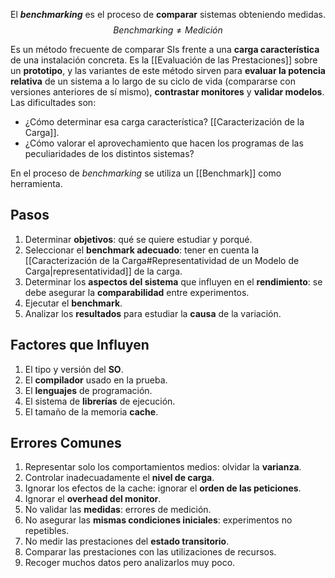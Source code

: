 El **_benchmarking_** es el proceso de **comparar** sistemas obteniendo medidas.
$$Benchmarking \ne Medición$$

Es un método frecuente de comparar SIs frente a una **carga característica** de una instalación concreta. Es la [[Evaluación de las Prestaciones]] sobre un **prototipo**, y las variantes de este método sirven para **evaluar la potencia relativa** de un sistema a lo largo de su ciclo de vida (compararse con versiones anteriores de sí mismo), **contrastar monitores** y **validar modelos**. Las dificultades son:

- ¿Cómo determinar esa carga característica? [[Caracterización de la Carga]].
- ¿Cómo valorar el aprovechamiento que hacen los programas de las peculiaridades de los distintos sistemas?

En el proceso de _benchmarking_ se utiliza un [[Benchmark]] como herramienta.

## Pasos

1. Determinar **objetivos**: qué se quiere estudiar y porqué.
2. Seleccionar el **benchmark adecuado**: tener en cuenta la [[Caracterización de la Carga#Representatividad de un Modelo de Carga|representatividad]] de la carga.
3. Determinar los **aspectos del sistema** que influyen en el **rendimiento**: se debe asegurar la **comparabilidad** entre experimentos.
4. Ejecutar el **benchmark**.
5. Analizar los **resultados** para estudiar la **causa** de la variación.

## Factores que Influyen

1. El tipo y versión del **SO**.
2. El **compilador** usado en la prueba.
3. El **lenguajes** de programación.
4. El sistema de **librerías** de ejecución.
5. El tamaño de la memoria **cache**.

## Errores Comunes

1. Representar solo los comportamientos medios: olvidar la **varianza**.
2. Controlar inadecuadamente el **nivel de carga**.
3. Ignorar los efectos de la cache: ignorar el **orden de las peticiones**.
4. Ignorar el **overhead del monitor**.
5. No validar las **medidas**: errores de medición.
6. No asegurar las **mismas condiciones iniciales**: experimentos no repetibles.
7. No medir las prestaciones del **estado transitorio**.
8. Comparar las prestaciones con las utilizaciones de recursos.
9. Recoger muchos datos pero analizarlos muy poco.
